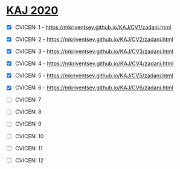 # [KAJ 2020](https://mkriventsev.github.io/KAJ/)

- [x] CVICENI 1 - <https://mkriventsev.github.io/KAJ/CV1/zadani.html>

- [x] CVICENI 2 - <https://mkriventsev.github.io/KAJ/CV2/zadani.html>

- [x] CVICENI 3 - <https://mkriventsev.github.io/KAJ/CV3/zadani.html>

- [x] CVICENI 4 - <https://mkriventsev.github.io/KAJ/CV4/zadani.html>

- [x] CVICENI 5 - <https://mkriventsev.github.io/KAJ/CV5/zadani.html>

- [x] CVICENI 6 - <https://mkriventsev.github.io/KAJ/CV6/zadani.html>

- [ ] CVICENI 7

- [ ] CVICENI 8

- [ ] CVICENI 9

- [ ] CVICENI 10

- [ ] CVICENI 11

- [ ] CVICENI 12
